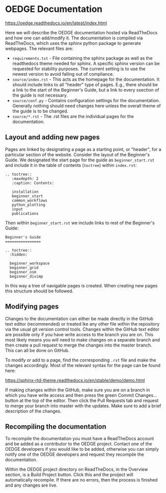 # OEDGE Documentation

https://oedge.readthedocs.io/en/latest/index.html

Here we will describe the OEDGE documentation hosted via ReadTheDocs and how one can add/modify it. The documentation is compiled via ReadTheDocs, which uses the sphinx python package to generate webpages. The relevant files are:

- `requirements.txt` - File containing the sphinx package as well as the readthedocs theme needed for sphinx. A specific sphinx version can be requested for stability purposes. The current setting is to use the newest version to avoid falling out of compliance. 
- `source/index.rst` - This acts as the homepage for the documentation. It should include links to all "header" type of pages. E.g., there should be a link to the start of the Beginner's Guide, but a link to every ssection of the guide is not necessary.
- `source/conf.py` - Contains configuration settings for the documentation. Generally nothing should need changes here unless the overall theme of the guide is to be changed.
- `source/*.rst` - The .rst files are the individual pages for the documentation.

## Layout and adding new pages

Pages are linked by designating a page as a starting point, or "header", for a particular section of the website. Consider the layout of the Beginner's Guide. We designated the start page for the guide as `beginner_start.rst` and include it in the table of contents (`toctree`) within `index.rst`:

```
.. toctree::
   :maxdepth: 2
   :caption: Contents:

   installation
   beginner_start
   common_workflows
   python_plotting
   input
   publications
```

Then within `beginner_start.rst` we include links to rest of the Beginner's Guide:

```
Beginner's Guide
================

.. toctree::
  :hidden:

  beginner_workspace
  beginner_grid
  beginner_osm
  beginner_divimp
```

In this way a tree of navigable pages is created. When creating new pages this structure should be followed.

## Modifying pages

Changes to the documentation can either be made directly in the GitHub text editor (recommended) or treated lke any other file within the repository via the usual git version control tools. Changes within the GitHub text editor are possible only if you have write access to the branch you are on. This most likely means you will need to make changes on a separate branch and then create a pull request to merge the changes into the master branch. This can all be done on GitHub.

To modify or add to a page, find the corresponding `.rst` file and make the changes accordingly. Most of the relevant syntax for the page can be found here:

https://sphinx-rtd-theme.readthedocs.io/en/stable/demo/demo.html

If making changes within the GitHub, make sure you are on a branch in which you have write access and then press the green Commit Changes... button at the top of the editor. Then click the Pull Requests tab and request to merge your branch into master with the updates. Make sure to add a brief description of the changes. 

## Recompiling the documentation

To recompile the documentation you must have a ReadTheDocs account and be added as a contributor to the OEDGE project. Contact one of the OEDGE developers if you would like to be added, otherwise you can simply notify one of the OEDGE developers and request they recompile the documentation. 

Within the OEDGE project directory on ReadTheDocs, in the Overview section, is a Build Project button. Click this and the proiject will automatically recompile. If there are no errors, then the process is finished and any changes are live.
